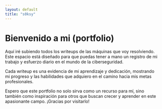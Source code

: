 ```yaml
---
layout: default
title: "s0ksy"
---
```


# Bienvenido a mi (portfolio)

Aquí iré subiendo todos los writeups de las máquinas que voy resolviendo. Este espacio está diseñado para que puedas tener a mano un registro de mi trabajo y esfuerzo diario en el mundo de la ciberseguridad.

Cada writeup es una evidencia de mi aprendizaje y dedicación, mostrando mi progreso y las habilidades que adquiero en el camino hacia mis metas profesionales.

Espero que este portfolio no solo sirva como un recurso para mí, sino también como inspiración para otros que buscan crecer y aprender en este apasionante campo. ¡Gracias por visitarlo!
